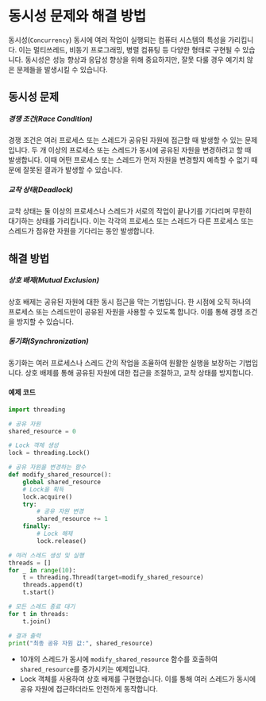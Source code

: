 # 동시성 문제와 해결 방법

동시성(`Concurrency`) 동시에 여러 작업이 실행되는 컴퓨터 시스템의 특성을 가리킵니다. 이는 멀티쓰레드, 비동기 프로그래밍, 병렬 컴퓨팅 등 다양한 형태로 구현될 수 있습니다. 동시성은 성능 향상과 응답성 향상을 위해 중요하지만, 잘못 다룰 경우 예기치 않은 문제들을 발생시킬 수 있습니다.

## 동시성 문제

##### 경쟁 조건(Race Condition)

경쟁 조건은 여러 프로세스 또는 스레드가 공유된 자원에 접근할 때 발생할 수 있는 문제입니다. 두 개 이상의 프로세스 또는 스레드가 동시에 공유된 자원을 변경하려고 할 때 발생합니다. 이때 어떤 프로세스 또는 스레드가 먼저 자원을 변경할지 예측할 수 없기 때문에 잘못된 결과가 발생할 수 있습니다.

##### 교착 상태(Deadlock)

교착 상태는 둘 이상의 프로세스나 스레드가 서로의 작업이 끝나기를 기다리며 무한히 대기하는 상태를 가리킵니다. 이는 각각의 프로세스 또는 스레드가 다른 프로세스 또는 스레드가 점유한 자원을 기다리는 동안 발생합니다.

## 해결 방법

##### 상호 배제(Mutual Exclusion)

상호 배제는 공유된 자원에 대한 동시 접근을 막는 기법입니다. 한 시점에 오직 하나의 프로세스 또는 스레드만이 공유된 자원을 사용할 수 있도록 합니다. 이를 통해 경쟁 조건을 방지할 수 있습니다.

##### 동기화(Synchronization)

동기화는 여러 프로세스나 스레드 간의 작업을 조율하여 원활한 실행을 보장하는 기법입니다. 상호 배제를 통해 공유된 자원에 대한 접근을 조절하고, 교착 상태를 방지합니다.

#### 예제 코드

```py
import threading

# 공유 자원
shared_resource = 0

# Lock 객체 생성
lock = threading.Lock()

# 공유 자원을 변경하는 함수
def modify_shared_resource():
    global shared_resource
    # Lock을 획득
    lock.acquire()
    try:
        # 공유 자원 변경
        shared_resource += 1
    finally:
        # Lock 해제
        lock.release()

# 여러 스레드 생성 및 실행
threads = []
for _ in range(10):
    t = threading.Thread(target=modify_shared_resource)
    threads.append(t)
    t.start()

# 모든 스레드 종료 대기
for t in threads:
    t.join()

# 결과 출력
print("최종 공유 자원 값:", shared_resource)
```

- 10개의 스레드가 동시에 `modify_shared_resource` 함수를 호출하여 `shared_resource`를 증가시키는 예제입니다.
- Lock 객체를 사용하여 상호 배제를 구현했습니다. 이를 통해 여러 스레드가 동시에 공유 자원에 접근하더라도 안전하게 동작합니다.
